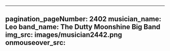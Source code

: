 ------
pagination_pageNumber: 2402
musician_name: Leo
band_name: The Dutty Moonshine Big Band
img_src: images/musician2442.png
onmouseover_src: 
------